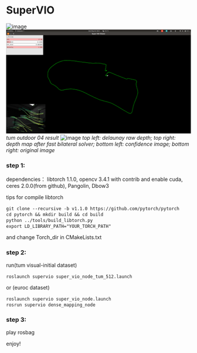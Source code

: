 # SuperVIO

![image](./data/output.gif)
![image](./data/tum_outdoor_04.png)
*tum outdoor 04 result*
![image](./data/dense_mapping.gif)
*top left: delaunay raw depth; top right: depth map after fast bilateral solver; bottom left: confidence image; bottom right: original image*

### step 1:
dependencies： libtorch 1.1.0, opencv 3.4.1 with contrib and enable cuda, ceres 2.0.0(from github), Pangolin, Dbow3

tips for compile libtorch
```
git clone --recursive -b v1.1.0 https://github.com/pytorch/pytorch
cd pytorch && mkdir build && cd build
python ../tools/build_libtorch.py
export LD_LIBRARY_PATH="YOUR_TORCH_PATH"
```
and change Torch_dir in CMakeLists.txt

### step 2:
run(tum visual-initial dataset)
```
roslaunch supervio super_vio_node_tum_512.launch
```
or (euroc dataset)
```
roslaunch supervio super_vio_node.launch
rosrun supervio dense_mapping_node
```

### step 3:
play rosbag

enjoy!
